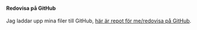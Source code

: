 #### Redovisa på GitHub

Jag laddar upp mina filer till GitHub, [ här är repot för me/redovisa på GitHub](xxx).
